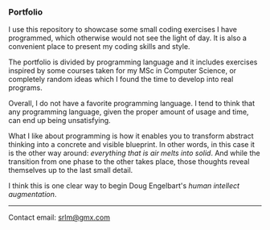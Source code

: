 ### Portfolio

I use this repository to showcase some small coding exercises I have programmed, which otherwise would not see the light of day. It is also a convenient place to present my coding skills and style.

The portfolio is divided by programming language and it includes exercises inspired by some courses taken for my MSc in Computer Science, or completely random ideas which I found the time to develop into real programs.

Overall, I do not have a favorite programming language. I tend to think that any programming language, given the proper amount of usage and time, can end up being unsatisfying.

What I like about programming is how it enables you to transform abstract thinking into a concrete and visible blueprint. In other words, in this case it is the other way around: _everything that is air melts into solid_. And while the transition from one phase to the other takes place, those thoughts reveal themselves up to the last small detail.

I think this is one clear way to begin Doug Engelbart's _human intellect augmentation_.

---
Contact email: srlm@gmx.com
